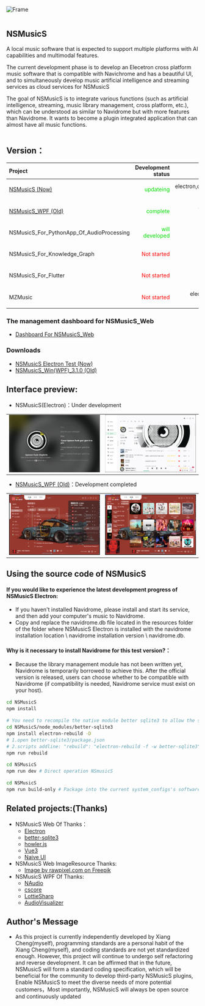 ![Frame](https://github.com/Super-Badmen-Viper/NSMusicS/assets/83256054/97cd54e8-e0e4-4671-8a93-93cc94f74a91)
<div style="display: flex; align-items: center;">
    <div>
        <h2>NSMusicS</h2>
        <p>
            A local music software that is expected to support multiple platforms with AI capabilities and multimodal features.<br>
        </p>
        <p>
            The current development phase is to develop an Elecetron cross platform music software that is compatible with Navichrome and has a beautiful UI, and to simultaneously develop music artificial intelligence and streaming services as cloud services for NSMusicS
        </p>
        <p>
            The goal of NSMusicS is to integrate various functions (such as artificial intelligence, streaming, music library management, cross platform, etc.), which can be understood as similar to Navidrome but with more features than Navidrome. It wants to become a plugin integrated application that can almost have all music functions.
        </p>
    </div>
</div>



## Version：
| Project   | Development status | Technology Framework     | Author/Copyright Owner | Operating systems         | LICENSE          |  Software positioning |
| :-----    | ----:              | ----:                    | ----:             | :----:                    | :----:                    | :----:                    |
| [NSMusicS (Now)](https://github.com/Super-Badmen-Viper/NSMusicS)   |<font color="#00dd00">updateing</font>             | electron,docker,vue,nodejs,ts,vite,sqlite  [![My Skills](https://skillicons.dev/icons?i=electron,docker,vue,nodejs,ts,vite,sqlite)](https://skillicons.dev)  | [Xiang Cheng](https://github.com/Super-Badmen-Viper)  | (Windows,Linux(ubuntu+,Docker),MacOS,Android11++,IOS) Based on the Chrome kernel    | A-GPL 3.0 | Open source + Commercial | 
| [NSMusicS_WPF (Old)](https://github.com/Super-Badmen-Viper/NSMusicS_WPF)   |<font color="#00dd00">complete</font> | dotnet8(wpf),cs,window,sqlite [![My Skills](https://skillicons.dev/icons?i=dotnet,cs,windows,sqlite)](https://skillicons.dev)           | [Xiang Cheng](https://github.com/Super-Badmen-Viper)   | (Windows10++)             | A-GPL 3.0 | Open source + Commercial | 
| NSMusicS_For_PythonApp_Of_AudioProcessing   |<font color="#00dd00">will developed</font>             | pytorch,py [![My Skills](https://skillicons.dev/icons?i=pytorch,py)](https://skillicons.dev)  | [Xiang Cheng](https://github.com/Super-Badmen-Viper)  |    python    | Apache License 2.0 | Open source | 
| NSMusicS_For_Knowledge_Graph   |<font color="#FF0000">Not started</font>|  NebulaGraph / Neo4j <image width="200" src="https://www-cdn.nebula-graph.io/nebula-website-5.0/images/logo.png"/>      | [Xiang Cheng](https://github.com/Super-Badmen-Viper)   | (Windows10++/Linux)             | A-GPL 3.0 | Open source + Commercial | 
| NSMusicS_For_Flutter   |<font color="#FF0000">Not started</font>    | flutter,dart  [![My Skills](https://skillicons.dev/icons?i=flutter,dart)](https://skillicons.dev)    | [Xiang Cheng](https://github.com/Super-Badmen-Viper)   | (Windows10++,Linux(ubuntu+,群晖Nas+Docker),MacOS,Android11++,IOS) | A-GPL 3.0 | Open source + Commercial | 
| MZMusic   |<font color="#FF0000">Not started</font>             | electron,docker,vue,nodejs,ts,vite  [![My Skills](https://skillicons.dev/icons?i=electron,docker,vue,nodejs,ts,vite)](https://skillicons.dev)  | [MZMusic Team](https://github.com/MZMusic)  | (win,linux,macos...)      | Apache License 2.0 | Open source | 

### The management dashboard for NSMusicS_Web
  - [Dashboard For NSMusicS_Web](https://github.com/users/Super-Badmen-Viper/projects/4)
    
### Downloads
  - [NSMusicS Electron Test (Now)](https://github.com/Super-Badmen-Viper/NSMusicS/releases)
  - [NSMusicS_Win(WPF)_3.1.0 (Old)](https://github.com/Super-Badmen-Viper/NSMusicS_WPF/releases/tag/NSMusicS_Win(WPF)_0.9.0)

## Interface preview:
  - NSMusicS(Electron)：Under development
   <table>
      <tr>
        <td><img src="doc/Web (0).png" width="594"></td>
        <td><img src="doc/Web (1).png" width="594"></td>
      </tr>
   </table>
   
  - [NSMusicS_WPF (Old)](https://github.com/Super-Badmen-Viper/NSMusicS_WPF)：Development completed
  <table>
    <tr>
      <td><img src="doc/Test (2).png" width="594"></td>
      <td><img src="doc/Test (3).png" width="594"></td>
    </tr>
  </table>

## Using the source code of NSMusicS
#### If you would like to experience the latest development progress of NSMusicS Electron:
 - If you haven't installed Navidrome, please install and start its service, and then add your computer's music to Navidrome.
 - Copy and replace the navidrome.db file located in the resources folder of the folder where NSMusicS Electron is installed with the navidrome installation location \ navidrome installation version \ navidrome.db.
#### Why is it necessary to install Navidrome for this test version?：
 - Because the library management module has not been written yet, Navidrome is temporarily borrowed to achieve this. After the official version is released, users can choose whether to be compatible with Navidrome (if compatibility is needed, Navidrome service must exist on your host).
```sh
cd NSMusicS
npm install
```
```sh
# You need to recompile the native module better sqlite3 to allow the sqlite database to read normally
cd NSMusicS/node_modules/better-sqlite3 
npm install electron-rebuild -D
# 1.open better-sqlite3/package.json 
# 2.scripts addline: "rebuild": "electron-rebuild -f -w better-sqlite3" 
npm run rebuild 
```
```sh
cd NSMusicS
npm run dev # Direct operation NSmusicS
```
```sh
cd NSMusicS
npm run build-only # Package into the current system_configs's software package (such as exe)
```

## Related projects:(Thanks)
- NSMusicS Web Of Thanks：
  - [Electron](https://github.com/electron/electron)
  - [better-sqlite3](https://github.com/WiseLibs/better-sqlite3)
  - [howler.js](https://github.com/goldfire/howler.js) 
  - [Vue3](https://github.com/vuejs/vue)
  - [Naive UI](https://github.com/tusen-ai/naive-ui)
- NSMusicS Web ImageResource Thanks:
  - <a href="https://www.freepik.com/free-photo/black-retro-vinyl-record-design-element_12189639.htm#fromView=search&page=5&position=9&uuid=c046ed77-1d8d-4858-b3d8-e8a96afa3d8d">Image by rawpixel.com on Freepik</a>
- NSMusicS WPF Of Thanks:
  - [NAudio](https://github.com/naudio/NAudio)
  - [cscore](https://github.com/filoe/cscore)
  - [LottieSharp](https://github.com/quicoli/LottieSharp)
  - [AudioVisualizer](https://github.com/SlimeNull/AudioVisualizer)

## Author's Message
 - As this project is currently independently developed by Xiang Cheng(myself), programming standards are a personal habit of the Xiang Cheng(myself), and coding standards are not yet standardized enough. However, this project will continue to undergo self refactoring and reverse development. It can be affirmed that in the future, NSMusicS will form a standard coding specification, which will be beneficial for the community to develop third-party NSMusicS plugins, Enable NSMusicS to meet the diverse needs of more potential customers，Most importantly, NSMusicS will always be open source and continuously updated
